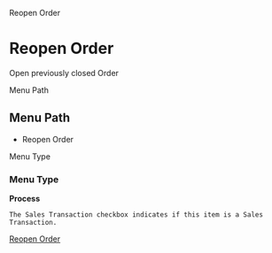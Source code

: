 
Reopen Order
# Reopen Order


Open previously closed Order

Menu Path
## Menu Path



- Reopen Order

Menu Type
### Menu Type

**Process**

```
The Sales Transaction checkbox indicates if this item is a Sales Transaction.
```

[Reopen Order](../../process-c_order-open.md)